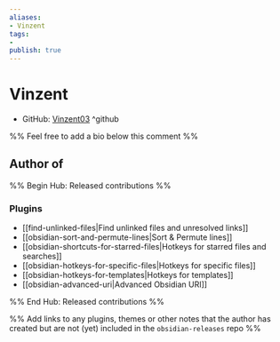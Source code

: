 ```yaml
---
aliases:
- Vinzent
tags:
- 
publish: true
---
```


# Vinzent

- GitHub: [Vinzent03](https://github.com/Vinzent03/) ^github
<!-- - Discord: `@` ^discord-->
<!-- - Website: <> ^website-->
<!-- - [[Publish sites|Publish site]]: ^publish-->

%% Feel free to add a bio below this comment %%


## Author of

%% Begin Hub: Released contributions %%
### Plugins
- [[find-unlinked-files|Find unlinked files and unresolved links]]
- [[obsidian-sort-and-permute-lines|Sort & Permute lines]]
- [[obsidian-shortcuts-for-starred-files|Hotkeys for starred files and searches]]
- [[obsidian-hotkeys-for-specific-files|Hotkeys for specific files]]
- [[obsidian-hotkeys-for-templates|Hotkeys for templates]]
- [[obsidian-advanced-uri|Advanced Obsidian URI]]

%% End Hub: Released contributions %%

%% Add links to any plugins, themes or other notes that the author has created but are not (yet) included in the `obsidian-releases` repo %%

<!--
### Unlisted plugins

- 
-->

<!--
### Others

- 
-->

<!--
## Sponsor this author

- [[GitHub sponsors]]: [Sponsor @Vinzent03 on GitHub Sponsors](https://github.com/sponsors/Vinzent03) ^github-sponsor
- [[Buy me a coffee]]: ^buy-me-a-coffee
- [[PayPal]]: ^paypal
- [[Patreon]]: ^patreon

-->

<!--
## Follow this author

- [[YouTube Channels|On YouTube]]: ^youtube
- Twitter: ^twitter
- ...
-->